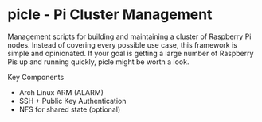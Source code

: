picle - Pi Cluster Management
===========================

Management scripts for building and maintaining a cluster of Raspberry Pi nodes. Instead of covering every possible use case, this framework is simple and opinionated. If your goal is getting a large number of Raspberry Pis up and running quickly, picle might be worth a look.

Key Components
* Arch Linux ARM (ALARM)
* SSH + Public Key Authentication
* NFS for shared state (optional)
